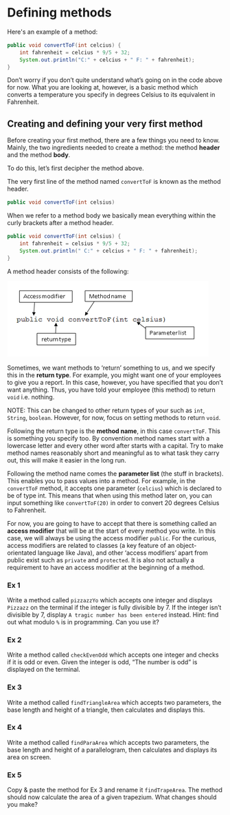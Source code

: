 Defining methods
===

Here's an example of a method:

```java
public void convertToF(int celcius) {
	int fahrenheit = celcius * 9/5 + 32;
	System.out.println("C:" + celcius + " F: " + fahrenheit);
}
```
	
Don’t worry if you don’t quite understand what’s going on in the code above for now. What you are looking at, however, is a basic method which converts a temperature you specify in degrees Celsius to its equivalent in Fahrenheit.  

## Creating and defining your very first method

Before creating your first method, there are a few things you need to know. Mainly, the two ingredients needed to create a method: the method **header** and the method **body**.

To do this, let’s first decipher the method above.

The very first line of the method named `convertToF` is known as the method header.

```java
public void convertToF(int celsius)
```

When we refer to a method body we basically mean everything within the curly brackets after a method header.

```java
public void convertToF(int celsius) {
	int fahrenheit = celsius * 9/5 + 32;
	System.out.println(" C:" + celcius + " F: " + fahrenheit);
}
```

A method header consists of the following:

![An image of a method header](../../Images/Chapter-II/Defining_Methods/method_header.png)

Sometimes, we want methods to ‘return’ something to us, and we specify this in the **return type**. For example, you might want one of your employees to give you a report. In this case, however, you have specified that you don’t want anything. Thus, you have told your employee (this method) to return `void` i.e. nothing. 

NOTE: This can be changed to other return types of your such as `int`, `String`, `boolean`. However, for now, focus on setting methods to return `void`. 

Following the return type is the **method name**, in this case `convertToF`. This is something you specify too. By convention method names start with a lowercase letter and every other word after starts with a capital. Try to make method names reasonably short and meaningful as to what task they carry out, this will make it easier in the long run.

Following the method name comes the **parameter list** (the stuff in brackets). This enables you to pass values into a method. For example, in the `convertToF` method, it accepts one parameter (`celcius`) which is declared to be of type int.
This means that when using this method later on, you can input something like `convertToF(20)` in order to convert 20 degrees Celsius to Fahrenheit.

For now, you are going to have to accept that there is something called an **access modifier** that will be at the start of every method you write. In this case, we will always be using the access modifier `public`. For the curious, access modifiers are related to classes (a key feature of an object-orientated language like Java), and other ‘access modifiers’ apart from public exist such as `private` and `protected`. It is also not actually a requirement to have an access modifier at the beginning of a method. 

### Ex 1
Write a method called `pizzazzYo` which accepts one integer and displays `Pizzazz` on the terminal if the integer is fully divisible by 7. If the integer isn’t divisible by 7, display `A tragic number has been entered` instead.
Hint: find out what modulo `%` is in programming. Can you use it?

### Ex 2
Write a method called `checkEvenOdd` which accepts one integer and checks if it is odd or even. Given the integer is odd, “The number is odd” is displayed on the terminal. 

### Ex 3
Write a method called `findTriangleArea` which accepts two parameters, the base length and height of a triangle, then calculates and displays this.

### Ex 4
Write a method called `findParaArea` which accepts two parameters, the base length and height of a parallelogram, then calculates and displays its area on screen.

### Ex 5
Copy & paste the method for Ex 3 and rename it `findTrapeArea`. The method should now calculate the area of a given trapezium. What changes should you make?
